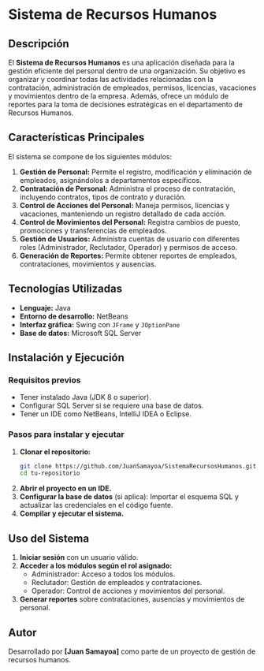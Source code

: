 # Sistema de Recursos Humanos

## Descripción
El **Sistema de Recursos Humanos** es una aplicación diseñada para la gestión eficiente del personal dentro de una organización. Su objetivo es organizar y coordinar todas las actividades relacionadas con la contratación, administración de empleados, permisos, licencias, vacaciones y movimientos dentro de la empresa. Además, ofrece un módulo de reportes para la toma de decisiones estratégicas en el departamento de Recursos Humanos.

## Características Principales
El sistema se compone de los siguientes módulos:

1. **Gestión de Personal:** Permite el registro, modificación y eliminación de empleados, asignándolos a departamentos específicos.
2. **Contratación de Personal:** Administra el proceso de contratación, incluyendo contratos, tipos de contrato y duración.
3. **Control de Acciones del Personal:** Maneja permisos, licencias y vacaciones, manteniendo un registro detallado de cada acción.
4. **Control de Movimientos del Personal:** Registra cambios de puesto, promociones y transferencias de empleados.
5. **Gestión de Usuarios:** Administra cuentas de usuario con diferentes roles (Administrador, Reclutador, Operador) y permisos de acceso.
6. **Generación de Reportes:** Permite obtener reportes de empleados, contrataciones, movimientos y ausencias.

## Tecnologías Utilizadas
- **Lenguaje:** Java
- **Entorno de desarrollo:** NetBeans
- **Interfaz gráfica:** Swing con `JFrame` y `JOptionPane`
- **Base de datos:** Microsoft SQL Server

## Instalación y Ejecución
### Requisitos previos
- Tener instalado Java (JDK 8 o superior).
- Configurar SQL Server si se requiere una base de datos.
- Tener un IDE como NetBeans, IntelliJ IDEA o Eclipse.

### Pasos para instalar y ejecutar
1. **Clonar el repositorio:**
   ```sh
   git clone https://github.com/JuanSamayoa/SistemaRecursosHumanos.git
   cd tu-repositorio
   ```
2. **Abrir el proyecto en un IDE.**
3. **Configurar la base de datos** (si aplica): Importar el esquema SQL y actualizar las credenciales en el código fuente.
4. **Compilar y ejecutar el sistema.**

## Uso del Sistema
1. **Iniciar sesión** con un usuario válido.
2. **Acceder a los módulos según el rol asignado:**
   - Administrador: Acceso a todos los módulos.
   - Reclutador: Gestión de empleados y contrataciones.
   - Operador: Control de acciones y movimientos del personal.
3. **Generar reportes** sobre contrataciones, ausencias y movimientos de personal.

## Autor
Desarrollado por **[Juan Samayoa]** como parte de un proyecto de gestión de recursos humanos.
